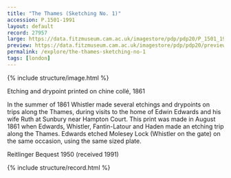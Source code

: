 ```yaml
---
title: "The Thames (Sketching No. 1)"
accession: P.1501-1991
layout: default
record: 27957
large: https://data.fitzmuseum.cam.ac.uk/imagestore/pdp/pdp20/P_1501_1991.jpg
preview: https://data.fitzmuseum.cam.ac.uk/imagestore/pdp/pdp20/preview_P_1501_1991.jpg
permalink: /explore/the-thames-sketching-no-1
tags: [london]
---
```

{% include structure/image.html %}

Etching and drypoint printed on chine collé, 1861

In the summer of 1861 Whistler made several etchings and drypoints on trips along the Thames, during visits to the home of Edwin Edwards and his wife Ruth at Sunbury near Hampton Court. This print was made in August 1861 when Edwards, Whistler, Fantin-Latour and Haden made an etching trip along the Thames. Edwards etched Molesey Lock (Whistler on the gate) on the same occasion, using the same sized plate.

Reitlinger Bequest 1950 (received 1991)

{% include structure/record.html %}
